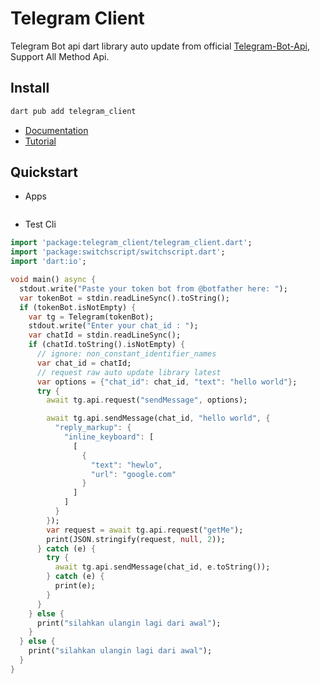 # Telegram Client
Telegram Bot api dart library auto update from official [Telegram-Bot-Api](https://core.telegram.org/bots/api), Support All Method Api.

## Install

```Bash
dart pub add telegram_client
```

- [Documentation](https://github.com/azkadev/telegram_client/dart/docs)
- [Tutorial](https://youtube.com/c/azkadev)

## Quickstart

- Apps
```dart
```
- Test Cli
```dart
import 'package:telegram_client/telegram_client.dart';
import 'package:switchscript/switchscript.dart';
import 'dart:io';

void main() async {
  stdout.write("Paste your token bot from @botfather here: ");
  var tokenBot = stdin.readLineSync().toString();
  if (tokenBot.isNotEmpty) {
    var tg = Telegram(tokenBot);
    stdout.write("Enter your chat_id : ");
    var chatId = stdin.readLineSync();
    if (chatId.toString().isNotEmpty) {
      // ignore: non_constant_identifier_names
      var chat_id = chatId;
      // request raw auto update library latest
      var options = {"chat_id": chat_id, "text": "hello world"};
      try {
        await tg.api.request("sendMessage", options);

        await tg.api.sendMessage(chat_id, "hello world", {
          "reply_markup": {
            "inline_keyboard": [
              [
                {
                  "text": "hewlo",
                  "url": "google.com"
                }
              ]
            ]
          }
        });
        var request = await tg.api.request("getMe");
        print(JSON.stringify(request, null, 2));
      } catch (e) {
        try {
          await tg.api.sendMessage(chat_id, e.toString());
        } catch (e) {
          print(e);
        }
      }
    } else {
      print("silahkan ulangin lagi dari awal");
    }
  } else {
    print("silahkan ulangin lagi dari awal");
  }
}
```
